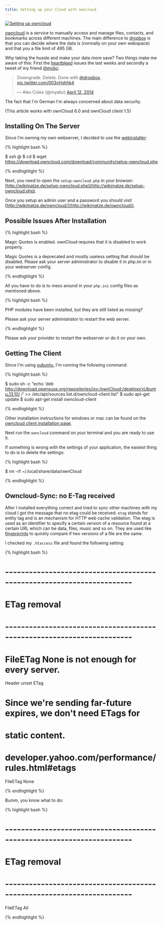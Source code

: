 ```yaml
---
title: Setting up your Cloud with owncloud
---
```


<a href="https://farm6.staticflickr.com/5113/13957019295_306e62d553_o_d.png" title="Setting up owncloud" class="fancybox"><img src="https://farm6.staticflickr.com/5113/13957019295_f2225c931c_z_d.jpg" class="big center" alt="Setting up owncloud"/></a>


[owncloud](http://owncloud.org/) is a service to manually access and manage files, contacts, and bookmarks across
different machines. The main difference to [dropbox](https://www.dropbox.com/) is that you can decide where the data is
(normally on your own webspace) and that you a file limit of 495 GB.


Why taking the hussle and make your data more save? Two things make me aware of this: First the [heartbleed](http://en.wikipedia.org/wiki/Heartbleed) issues the last weeks and secondly a tweet of my friend [@mybc](https://twitter.com/myabc):


<blockquote class="twitter-tweet" lang="en"><p>Downgrade. Delete.&#10;&#10;Done with <a href="https://twitter.com/Dropbox">@dropbox</a>. <a href="http://t.co/003vHshhk4">pic.twitter.com/003vHshhk4</a></p>&mdash; Alex Coles (@myabc) <a href="https://twitter.com/myabc/statuses/454899329439125505">April 12, 2014</a></blockquote>
<script async src="//platform.twitter.com/widgets.js" charset="utf-8"></script>


The fact that I'm German I'm always concerned about data security.


(This article works with ownCloud 6.0 and ownCloud client 1.5)


## Installing On The Server

Since I'm owning my own webserver, I decided to use the [webinstaller](http://owncloud.org/install/):


{% highlight bash %}

$ ssh <username>@<yourwebserver>
$ cd <the-directory-where-you-want-to-have-owncloud-installed>
$ wget https://download.owncloud.com/download/community/setup-owncloud.php

{% endhighlight %}


Next, you need to open the `setup-owncloud.php` in your browser: [http://wikimatze.de/setup-owncloud.php](http://wikimatze.de/setup-owncloud.php).


Once you setup an admin user and a password you should visit [http://wikimatze.de/owncloud/](http://wikimatze.de/owncloud/).


## Possible Issues After Installation

{% highlight bash %}

Magic Quotes is enabled. ownCloud requires that it is disabled to work
properly.

Magic Quotes is a deprecated and mostly useless setting that should be
disabled. Please ask your server administrator to disable it in php.ini
or in your webserver config.

{% endhighlight %}


All you have to do is to mess around in your `php.ini` config files as mentioned above.


{% highlight bash %}

PHP modules have been installed, but they are still listed as missing?

Please ask your server administrator to restart the web server.

{% endhighlight %}


Please ask your provider to restart the webserver or do it on your own.


## Getting The Client

Since I'm using [xubuntu](http://xubuntu.org/news/14-04-release/), I'm running the following command:


{% highlight bash %}

$ sudo sh -c "echo 'deb http://download.opensuse.org/repositories/isv:/ownCloud:/desktop/xUbuntu_13.10/ /' >> /etc/apt/sources.list.d/owncloud-client.list"
$ sudo apt-get update
$ sudo apt-get install owncloud-client

{% endhighlight %}


Other installation instructions for windows or mac can be found on the [owncloud client installation page](http://owncloud.org/sync-clients/).


Next run the `owncloud` command on your terminal and you are ready to use it.


If something is wrong with the settings of your application, the easiest thing to do is to delete the settings:


{% highlight bash %}

$ rm -rf ~/.local/share/data/ownCloud

{% endhighlight %}


## Owncloud-Sync: no E-Tag received

After I installed everything correct and tried to sync other machines with my
cloud I got the message that no etag could be received. `etag` stands for entity tag and is an mechanism for HTTP web
cache validation. The etag is used as an identifier to specify a certain version of a resource found at a certain URL
which can be data, files, music and so on. They are used like [fingerprints](http://en.wikipedia.org/wiki/Fingerprint_%28computing%29) to quickly compare if two versions of a file are the same.


I checked my `.htaccess` file and found the following setting:


{% highlight bash %}

# ----------------------------------------------------------------------
# ETag removal
# ----------------------------------------------------------------------

# FileETag None is not enough for every server.
<IfModule mod_headers.c>
  Header unset ETag
</IfModule>

# Since we're sending far-future expires, we don't need ETags for
# static content.
#   developer.yahoo.com/performance/rules.html#etags
FileETag None

{% endhighlight %}


Bumm, you know what to do:


{% highlight bash %}

# ----------------------------------------------------------------------
# ETag removal
# ----------------------------------------------------------------------

FileETag All

{% endhighlight %}

